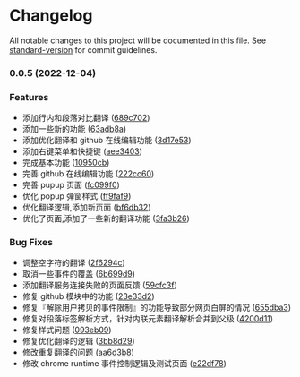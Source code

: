 # Changelog

All notable changes to this project will be documented in this file. See [standard-version](https://github.com/conventional-changelog/standard-version) for commit guidelines.

### 0.0.5 (2022-12-04)

### Features

- 添加行内和段落对比翻译 ([689c702](https://github.com/wangrongding/super-extensions/commit/689c7024adc8165422cf061896dd4d59653ad05b))
- 添加一些新的功能 ([63adb8a](https://github.com/wangrongding/super-extensions/commit/63adb8ab31b0897332553ffecc56d291de4d8e6b))
- 添加优化翻译和 github 在线编辑功能 ([3d17e53](https://github.com/wangrongding/super-extensions/commit/3d17e5371b5c40081739bba3a6ce6037229eb96c))
- 添加右键菜单和快捷键 ([aee3403](https://github.com/wangrongding/super-extensions/commit/aee3403b9f20f50b5a6b396891c307368990bfc4))
- 完成基本功能 ([10950cb](https://github.com/wangrongding/super-extensions/commit/10950cbead22766130c548e792bd61b354b66754))
- 完善 github 在线编辑功能 ([222cc60](https://github.com/wangrongding/super-extensions/commit/222cc60819229d6a17c294cd80206d86d29ec275))
- 完善 pupup 页面 ([fc099f0](https://github.com/wangrongding/super-extensions/commit/fc099f03124430228dd452f4c6ed6fa2d2cd5584))
- 优化 popup 弹窗样式 ([ff9faf9](https://github.com/wangrongding/super-extensions/commit/ff9faf95b6ef39eb613314b6c3220e08009d2110))
- 优化翻译逻辑,添加新页面 ([bf6db32](https://github.com/wangrongding/super-extensions/commit/bf6db32054eab0f10d955c0fa9e293ca9b770665))
- 优化了页面,添加了一些新的翻译功能 ([3fa3b26](https://github.com/wangrongding/super-extensions/commit/3fa3b26b3c6c627cdc6dcae79a50d240e8eff870))

### Bug Fixes

- 调整空字符的翻译 ([2f6294c](https://github.com/wangrongding/super-extensions/commit/2f6294cb3de553ae38a644484d8349b58c88401b))
- 取消一些事件的覆盖 ([6b699d9](https://github.com/wangrongding/super-extensions/commit/6b699d954d071dc7506250346aeaa2a61a830e04))
- 添加翻译服务连接失败的页面反馈 ([59cfc3f](https://github.com/wangrongding/super-extensions/commit/59cfc3f8913f42a808b88370ecc45a81880acb1a))
- 修复 github 模块中的功能 ([23e33d2](https://github.com/wangrongding/super-extensions/commit/23e33d2b39dc2f79c05ee6369884ebe74eb2a16c))
- 修复『解除用户拷贝的事件限制』的功能导致部分网页白屏的情况 ([655dba3](https://github.com/wangrongding/super-extensions/commit/655dba3da0108820596454ad3cc3d0270d146e6a))
- 修复对段落标签解析方式，针对内联元素翻译解析合并到父级 ([4200d11](https://github.com/wangrongding/super-extensions/commit/4200d11ffa540e1dc8f5f62a527691e890e34bf5))
- 修复样式问题 ([093eb09](https://github.com/wangrongding/super-extensions/commit/093eb095d98469b868428eef9f42dccc911fed46))
- 修复优化翻译的逻辑 ([3bb8d29](https://github.com/wangrongding/super-extensions/commit/3bb8d299b9c5a3f72cbce18f6370526519a90b40))
- 修改重复翻译的问题 ([aa6d3b8](https://github.com/wangrongding/super-extensions/commit/aa6d3b887127356a462b74e72344b6deb9ad78a7))
- 修改 chrome runtime 事件控制逻辑及测试页面 ([e22df78](https://github.com/wangrongding/super-extensions/commit/e22df78d4e9a38a35c7b231e3888d21c4d137ad7))
